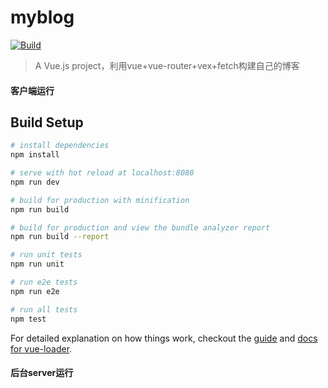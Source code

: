 # myblog
[![Build](https://img.shields.io/travis/WeiRu1016/myblog.svg)](https://travis-ci.org/WeiRu1016/myblog.svg?branch=master)
> A Vue.js project，利用vue+vue-router+vex+fetch构建自己的博客


#### 客户端运行

## Build Setup

``` bash
# install dependencies
npm install

# serve with hot reload at localhost:8080
npm run dev

# build for production with minification
npm run build

# build for production and view the bundle analyzer report
npm run build --report

# run unit tests
npm run unit

# run e2e tests
npm run e2e

# run all tests
npm test
```

For detailed explanation on how things work, checkout the [guide](http://vuejs-templates.github.io/webpack/) and [docs for vue-loader](http://vuejs.github.io/vue-loader).

#### 后台server运行